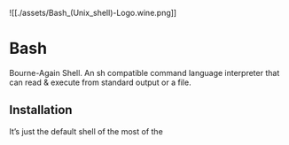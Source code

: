 ![[./assets/Bash_(Unix_shell)-Logo.wine.png]]
# Bash
Bourne-Again Shell.
An sh compatible command language interpreter that can read & execute from standard output or a file.

## Installation
It’s just the default shell of the most of the 
